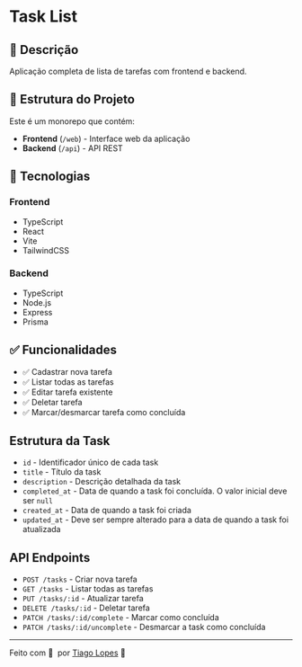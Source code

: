 # Task List

## 📖 Descrição

Aplicação completa de lista de tarefas com frontend e backend.

## 📂 Estrutura do Projeto

Este é um monorepo que contém:

- **Frontend** (`/web`) - Interface web da aplicação
- **Backend** (`/api`) - API REST

## 🚀 Tecnologias

### Frontend
- TypeScript
- React
- Vite
- TailwindCSS

### Backend
- TypeScript
- Node.js
- Express
- Prisma

## ✅ Funcionalidades

- ✅ Cadastrar nova tarefa
- ✅ Listar todas as tarefas
- ✅ Editar tarefa existente
- ✅ Deletar tarefa
- ✅ Marcar/desmarcar tarefa como concluída

## Estrutura da Task

- `id` - Identificador único de cada task
- `title` - Título da task
- `description` - Descrição detalhada da task
- `completed_at` - Data de quando a task foi concluída. O valor inicial deve ser `null`
- `created_at` - Data de quando a task foi criada
- `updated_at` - Deve ser sempre alterado para a data de quando a task foi atualizada

## API Endpoints

- `POST /tasks` - Criar nova tarefa
- `GET /tasks` - Listar todas as tarefas
- `PUT /tasks/:id` - Atualizar tarefa
- `DELETE /tasks/:id` - Deletar tarefa
- `PATCH /tasks/:id/complete` - Marcar como concluída
- `PATCH /tasks/:id/uncomplete` - Desmarcar a task como concluída

---

Feito com 💜 &nbsp;por [Tiago Lopes]([https://www.tiagolopes.bio) 👋
